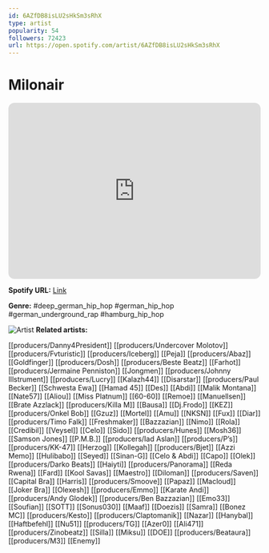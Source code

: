 ```yaml
---
id: 6AZfDB8isLU2sHkSm3sRhX
type: artist
popularity: 54
followers: 72423
url: https://open.spotify.com/artist/6AZfDB8isLU2sHkSm3sRhX
---
```

# Milonair

<iframe style="border-radius:12px" src="https://open.spotify.com/embed/artist/6AZfDB8isLU2sHkSm3sRhX" width="100%" height="352" frameBorder="0" allowfullscreen="" allow="autoplay; clipboard-write; encrypted-media; fullscreen; picture-in-picture" loading="lazy"></iframe>

**Spotify URL:** [Link](https://open.spotify.com/artist/6AZfDB8isLU2sHkSm3sRhX)

**Genre:**  #deep_german_hip_hop #german_hip_hop #german_underground_rap #hamburg_hip_hop

![Artist](https://i.scdn.co/image/ab6761610000e5ebd18ba298d05c5b0d0516b306)
**Related artists:**

[[producers/Danny4President]]
[[producers/Undercover Molotov]]
[[producers/Fvturistic]]
[[producers/Iceberg]]
[[Peja]]
[[producers/Abaz]]
[[Goldfinger]]
[[producers/Dosh]]
[[producers/Beste Beatz]]
[[Farhot]]
[[producers/Jermaine Penniston]]
[[Jongmen]]
[[producers/Johnny Illstrument]]
[[producers/Lucry]]
[[Kalazh44]]
[[Disarstar]]
[[producers/Paul Becker]]
[[Schwesta Ewa]]
[[Hamad 45]]
[[Des]]
[[Abdi]]
[[Malik Montana]]
[[Nate57]]
[[Aliou]]
[[Miss Platnum]]
[[60-60]]
[[Remoe]]
[[Manuellsen]]
[[Brate Azzlack]]
[[producers/Killa M]]
[[Bausa]]
[[Dj.Frodo]]
[[KEZ]]
[[producers/Onkel Bob]]
[[Gzuz]]
[[Mortel]]
[[Amu]]
[[NKSN]]
[[Fux]]
[[Diar]]
[[producers/Timo Falk]]
[[Freshmaker]]
[[Bazzazian]]
[[Nimo]]
[[Rola]]
[[Credibil]]
[[Veysel]]
[[Celo]]
[[Sido]]
[[producers/Hunes]]
[[Mosh36]]
[[Samson Jones]]
[[P.M.B.]]
[[producers/Iad Aslan]]
[[producers/P’s]]
[[producers/KK-47]]
[[Herzog]]
[[Kollegah]]
[[producers/Bjet]]
[[Azzi Memo]]
[[Hulibabo]]
[[Seyed]]
[[Sinan-G]]
[[Celo & Abdi]]
[[Capo]]
[[Olek]]
[[producers/Darko Beats]]
[[Haiyti]]
[[producers/Panorama]]
[[Reda Rwena]]
[[Fard]]
[[Kool Savas]]
[[Maestro]]
[[Diloman]]
[[producers/Saven]]
[[Capital Bra]]
[[Harris]]
[[producers/Smoove]]
[[Papaz]]
[[Macloud]]
[[Joker Bra]]
[[Olexesh]]
[[producers/Emmo]]
[[Karate Andi]]
[[producers/Andy Glodek]]
[[producers/Ben Bazzazian]]
[[Emo33]]
[[Soufian]]
[[SOTT]]
[[Sonus030]]
[[Maaf]]
[[Doezis]]
[[Samra]]
[[Bonez MC]]
[[producers/Kesto]]
[[producers/Claptomanik]]
[[Nazar]]
[[Hanybal]]
[[Haftbefehl]]
[[Nu51]]
[[producers/TG]]
[[Azer0]]
[[Ali471]]
[[producers/Zinobeatz]]
[[Silla]]
[[Miksu]]
[[DOE]]
[[producers/Beataura]]
[[producers/M3]]
[[Enemy]]

